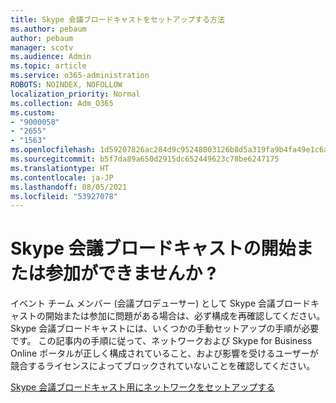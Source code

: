 ```yaml
---
title: Skype 会議ブロードキャストをセットアップする方法
ms.author: pebaum
author: pebaum
manager: scotv
ms.audience: Admin
ms.topic: article
ms.service: o365-administration
ROBOTS: NOINDEX, NOFOLLOW
localization_priority: Normal
ms.collection: Adm_O365
ms.custom:
- "9000058"
- "2655"
- "1563"
ms.openlocfilehash: 1d59207826ac284d9c95248003126b8d5a319fa9b4fa49e1c6a451558989b8cc
ms.sourcegitcommit: b5f7da89a650d2915dc652449623c78be6247175
ms.translationtype: HT
ms.contentlocale: ja-JP
ms.lasthandoff: 08/05/2021
ms.locfileid: "53927078"
---
```

# <a name="cant-start-or-join-a-skype-meeting-broadcast"></a>Skype 会議ブロードキャストの開始または参加ができませんか ?

イベント チーム メンバー (会議プロデューサー) として Skype 会議ブロードキャストの開始または参加に問題がある場合は、必ず構成を再確認してください。 Skype 会議ブロードキャストには、いくつかの手動セットアップの手順が必要です。 この記事内の手順に従って、ネットワークおよび Skype for Business Online ポータルが正しく構成されていること、および影響を受けるユーザーが競合するライセンスによってブロックされていないことを確認してください。

[Skype 会議ブロードキャスト用にネットワークをセットアップする](https://docs.microsoft.com/SkypeForBusiness/set-up-your-network-for-skype-meeting-broadcast/set-up-your-network-for-skype-meeting-broadcast)